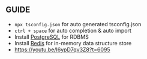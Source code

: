 ## GUIDE

- `npx tsconfig.json` for auto generated tsconfig.json
- `ctrl + space` for auto completion & auto import
- Install [PostgreSQL](https://www.postgresql.org/download/) for RDBMS
- Install [Redis](https://redis.io/docs/getting-started/) for in-memory data structure store
- https://youtu.be/I6ypD7qv3Z8?t=6095
